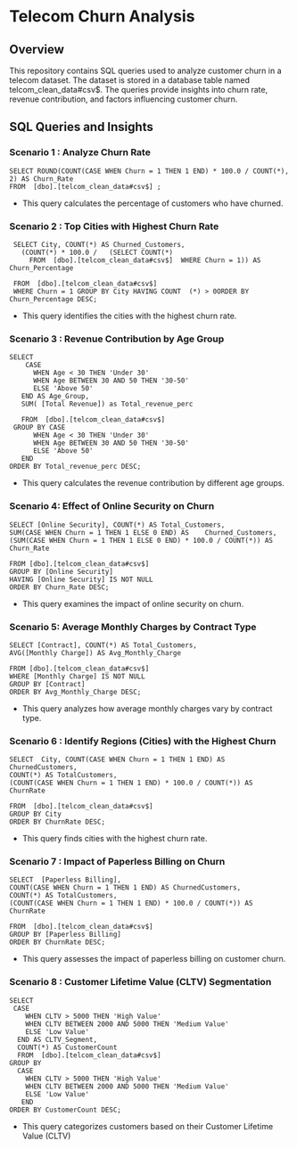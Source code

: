# Telecom Churn Analysis

##  Overview

This repository contains SQL queries used to analyze customer churn in a telecom dataset. The dataset is stored in a database table named telcom_clean_data#csv$. The queries provide insights into churn rate, revenue contribution, and factors influencing customer churn.

## SQL Queries and Insights 

### Scenario 1 :  Analyze Churn Rate


    SELECT ROUND(COUNT(CASE WHEN Churn = 1 THEN 1 END) * 100.0 / COUNT(*),  2) AS Churn_Rate 
    FROM  [dbo].[telcom_clean_data#csv$] ;
- This query calculates the percentage of customers who have churned.


###  Scenario 2 : Top Cities with Highest Churn Rate

     SELECT City, COUNT(*) AS Churned_Customers,
       (COUNT(*) * 100.0 /   (SELECT COUNT(*) 
         FROM  [dbo].[telcom_clean_data#csv$]  WHERE Churn = 1)) AS Churn_Percentage 
	 
     FROM  [dbo].[telcom_clean_data#csv$]
     WHERE Churn = 1 GROUP BY City HAVING COUNT  (*) > 0ORDER BY Churn_Percentage DESC;  
- This query identifies the cities with the highest churn rate.


###  Scenario 3 : Revenue Contribution by Age Group

    SELECT 
        CASE 
          WHEN Age < 30 THEN 'Under 30'
          WHEN Age BETWEEN 30 AND 50 THEN '30-50'
          ELSE 'Above 50' 
       END AS Age_Group,
	   SUM( [Total Revenue]) as Total_revenue_perc

       FROM  [dbo].[telcom_clean_data#csv$]
     GROUP BY CASE 
          WHEN Age < 30 THEN 'Under 30'
          WHEN Age BETWEEN 30 AND 50 THEN '30-50'
          ELSE 'Above 50' 
       END
    ORDER BY Total_revenue_perc DESC;

- This query calculates the revenue contribution by different age groups.

 
###  Scenario 4: Effect of Online Security on Churn
     
      
      
    SELECT [Online Security], COUNT(*) AS Total_Customers,
    SUM(CASE WHEN Churn = 1 THEN 1 ELSE 0 END) AS    Churned_Customers,
    (SUM(CASE WHEN Churn = 1 THEN 1 ELSE 0 END) * 100.0 / COUNT(*)) AS Churn_Rate
    
    FROM [dbo].[telcom_clean_data#csv$]
    GROUP BY [Online Security]
    HAVING [Online Security] IS NOT NULL
    ORDER BY Churn_Rate DESC;


- This query examines the impact of online security on churn.
 
###  Scenario 5: Average Monthly Charges by Contract Type

   
    SELECT [Contract], COUNT(*) AS Total_Customers,
    AVG([Monthly Charge]) AS Avg_Monthly_Charge
    
    FROM [dbo].[telcom_clean_data#csv$]
    WHERE [Monthly Charge] IS NOT NULL
    GROUP BY [Contract]
    ORDER BY Avg_Monthly_Charge DESC;

- This query analyzes how average monthly charges vary by contract type.

###  Scenario 6  :  Identify Regions (Cities) with the Highest Churn

    SELECT  City, COUNT(CASE WHEN Churn = 1 THEN 1 END) AS ChurnedCustomers,
    COUNT(*) AS TotalCustomers,
    (COUNT(CASE WHEN Churn = 1 THEN 1 END) * 100.0 / COUNT(*)) AS ChurnRate
    
    FROM  [dbo].[telcom_clean_data#csv$]
    GROUP BY City
    ORDER BY ChurnRate DESC;
- This query finds cities with the highest churn rate.

###  Scenario  7 : Impact of Paperless Billing on Churn

    SELECT  [Paperless Billing],
    COUNT(CASE WHEN Churn = 1 THEN 1 END) AS ChurnedCustomers,
    COUNT(*) AS TotalCustomers,
    (COUNT(CASE WHEN Churn = 1 THEN 1 END) * 100.0 / COUNT(*)) AS ChurnRate
    
    FROM  [dbo].[telcom_clean_data#csv$]
    GROUP BY [Paperless Billing]
    ORDER BY ChurnRate DESC;
    
 
- This query assesses the impact of paperless billing on customer churn.


###  Scenario  8 : Customer Lifetime Value (CLTV) Segmentation

    SELECT 
     CASE 
        WHEN CLTV > 5000 THEN 'High Value'
        WHEN CLTV BETWEEN 2000 AND 5000 THEN 'Medium Value'
        ELSE 'Low Value'
      END AS CLTV_Segment, 
      COUNT(*) AS CustomerCount
      FROM  [dbo].[telcom_clean_data#csv$]
    GROUP BY 
      CASE 
        WHEN CLTV > 5000 THEN 'High Value'
        WHEN CLTV BETWEEN 2000 AND 5000 THEN 'Medium Value'
        ELSE 'Low Value'
       END
    ORDER BY CustomerCount DESC;




- This query categorizes customers based on their Customer Lifetime Value (CLTV)
